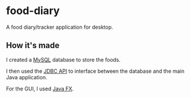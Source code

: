# food-diary

A food diary/tracker application for desktop.

## How it's made
I created a [MySQL](https://www.mysql.com) database to store the foods. 

I then used the [JDBC API](https://docs.oracle.com/javase/tutorial/jdbc/basics/index.html) to interface between
the database and the main Java application.

For the GUI, I used [Java FX](https://openjfx.io).